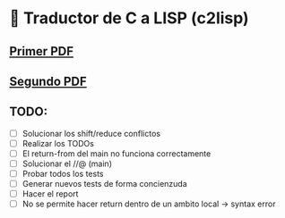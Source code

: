 # 🔡 Traductor de C a LISP (c2lisp)

## [Primer PDF](https://docs.google.com/document/d/1mOGhNmHDK6k_qsxzFedY75u8_SP836YkuOsG2FEDStc/edit?usp=sharing)
## [Segundo PDF](https://docs.google.com/document/d/1fobIiB3e-sIORUfHoCTM9VJN4tFkLC3tTWqmSb9-WPU/edit?usp=sharing)

## TODO:
- [ ] Solucionar los shift/reduce conflictos
- [ ] Realizar los TODOs
- [ ] El return-from del main no funciona correctamente
- [ ] Solucionar el //@ (main)
- [ ] Probar todos los tests
- [ ] Generar nuevos tests de forma concienzuda
- [ ] Hacer el report
- [ ] No se permite hacer return dentro de un ambito local -> syntax error